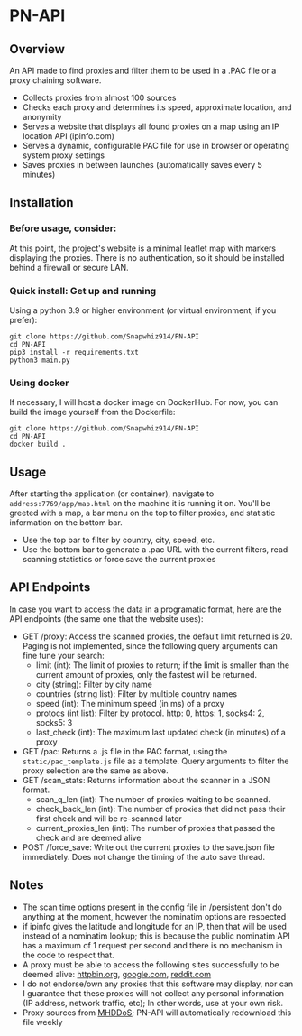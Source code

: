 # PN-API
## Overview

An API made to find proxies and filter them to be used in a .PAC file or a proxy chaining software.
 - Collects proxies from almost 100 sources
 - Checks each proxy and determines its speed, approximate location, and anonymity
 - Serves a website that displays all found proxies on a map using an IP location API (ipinfo.com)
 - Serves a dynamic, configurable PAC file for use in browser or operating system proxy settings
 - Saves proxies in between launches (automatically saves every 5 minutes)

## Installation

### Before usage, consider:

At this point, the project's website is a minimal leaflet map with markers displaying the proxies. There is no authentication, so it should be installed behind a firewall or secure LAN.

### Quick install: Get up and running

Using a python 3.9 or higher environment (or virtual environment, if you prefer):

```
git clone https://github.com/Snapwhiz914/PN-API
cd PN-API
pip3 install -r requirements.txt
python3 main.py
```

### Using docker

If necessary, I will host a docker image on DockerHub. For now, you can build the image yourself from the Dockerfile:

```
git clone https://github.com/Snapwhiz914/PN-API
cd PN-API
docker build .
```

## Usage

After starting the application (or container), navigate to ```address:7769/app/map.html``` on the machine it is running it on. You'll be greeted with a map, a bar menu on the top to filter proxies, and statistic information on the bottom bar.
 - Use the top bar to filter by country, city, speed, etc.
 - Use the bottom bar to generate a .pac URL with the current filters, read scanning statistics or force save the current proxies

## API Endpoints

In case you want to access the data in a programatic format, here are the API endpoints (the same one that the website uses):
 - GET /proxy: Access the scanned proxies, the default limit returned is 20. Paging is not implemented, since the following query arguments can fine tune your search:
   - limit (int): The limit of proxies to return; if the limit is smaller than the current amount of proxies, only the fastest will be returned.
   - city (string): Filter by city name
   - countries (string list): Filter by multiple country names
   - speed (int): The minimum speed (in ms) of a proxy
   - protocs (int list): Filter by protocol. http: 0, https: 1, socks4: 2, socks5: 3
   - last_check (int): The maximum last updated check (in minutes) of a proxy
 - GET /pac: Returns a .js file in the PAC format, using the ```static/pac_template.js``` file as a template. Query arguments to filter the proxy selection are the same as above.
 - GET /scan_stats: Returns information about the scanner in a JSON format.
   - scan_q_len (int): The number of proxies waiting to be scanned.
   - check_back_len (int): The number of proxies that did not pass their first check and will be re-scanned later
   - current_proxies_len (int): The number of proxies that passed the check and are deemed alive
 - POST /force_save: Write out the current proxies to the save.json file immediately. Does not change the timing of the auto save thread.

## Notes

 - The scan time options present in the config file in /persistent don't do anything at the moment, however the nominatim options are respected
 - if ipinfo gives the latitude and longitude for an IP, then that will be used instead of a nominatim lookup; this is because the public nominatim API has a maximum of 1 request per second and there is no mechanism in the code to respect that.
 - A proxy must be able to access the following sites successfully to be deemed alive: [httpbin.org](https://httpbin.org), [google.com](https://google.com), [reddit.com](https://reddit.com)
 - I do not endorse/own any proxies that this software may display, nor can I guarantee that these proxies will not collect any personal information (IP address, network traffic, etc); In other words, use at your own risk.
 - Proxy sources from [MHDDoS](https://github.com/MatrixTM/MHDDoS/blob/main/config.json#L4); PN-API will automatically redownload this file weekly
